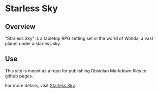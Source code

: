 # Starless Sky

## Overview
"Starless Sky" is a tabletop RPG setting set in the world of Wahda, a vast planet under a starless sky.

## Use
This site is meant as a repo for publishing Obsidian Markdown files to github pages.

For more details, visit [Starless Sky](https://matt4c6f656872.github.io/Starless-Sky/).
